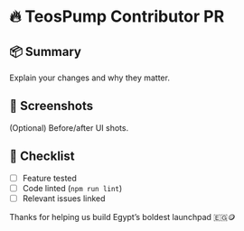 # 🔥 TeosPump Contributor PR

## 📦 Summary

Explain your changes and why they matter.

## 📸 Screenshots

(Optional) Before/after UI shots.

## 🧪 Checklist

- [ ] Feature tested
- [ ] Code linted (`npm run lint`)
- [ ] Relevant issues linked

Thanks for helping us build Egypt’s boldest launchpad 🇪🇬🪙
